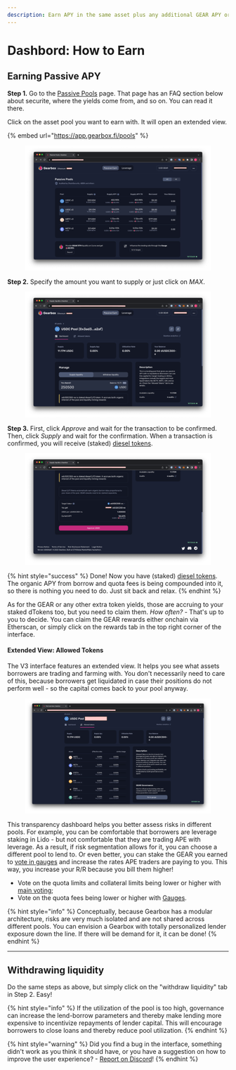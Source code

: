 ```yaml
---
description: Earn APY in the same asset plus any additional GEAR APY or even other tokens.
---
```


# Dashbord: How to Earn

## Earning Passive APY

**Step 1.** Go to the [Passive Pools](https://app.gearbox.fi/pools) page. That page has an FAQ section below about securite, where the yields come from, and so on. You can read it there.

Click on the asset pool you want to earn with. It will open an extended view.

{% embed url="https://app.gearbox.fi/pools" %}

<figure><img src="../.gitbook/assets/Gearbox Lending Dashboard (1).png" alt=""><figcaption></figcaption></figure>

**Step 2.** Specify the amount you want to supply or just click on _MAX_.

<figure><img src="../.gitbook/assets/Gearbox Lending Window.png" alt=""><figcaption></figcaption></figure>

**Step 3.** First, click _Approve_ and wait for the transaction to be confirmed. Then, click _Supply_ and wait for the confirmation. When a transaction is confirmed, you will receive (staked) [diesel tokens](pools-and-apy/#what-is-diesel-token).&#x20;

<figure><img src="../.gitbook/assets/Gearbox Passive Lending.png" alt=""><figcaption></figcaption></figure>

{% hint style="success" %}
Done! Now you have (staked) [diesel tokens](pools-and-apy/#what-is-diesel-token). The organic APY from borrow and quota fees is being compounded into it, so there is nothing you need to do. Just sit back and relax.&#x20;
{% endhint %}

As for the GEAR or any other extra token yields, those are accruing to your staked dTokens too, but you need to claim them. _How often?_ - That's up to you to decide. You can claim the GEAR rewards either onchain via Etherscan, or simply click on the rewards tab in the top right corner of the interface.

#### Extended View: Allowed Tokens

The V3 interface features an extended view. It helps you see what assets borrowers are trading and farming with. You don't necessarily need to care of this, because borrowers get liquidated in case their positions do not perform well - so the capital comes back to your pool anyway.

<figure><img src="../.gitbook/assets/GEAR Gauge Passive Pool.png" alt=""><figcaption></figcaption></figure>

This transparency dashboard helps you better assess risks in different pools. For example, you can be comfortable that borrowers are leverage staking in Lido - but not comfortable that they are trading APE with leverage. As a result, if risk segmentation allows for it, you can choose a different pool to lend to. Or even better, you can stake the GEAR you earned to [vote in gauges](../governance/quotas-and-gauges/) and increase the rates APE traders are paying to you. This way, you increase your R/R because you bill them higher!

* Vote on the quota limits and collateral limits being lower or higher with [main voting](../governance/setup/);
* Vote on the quota fees being lower or higher with [Gauges](../governance/quotas-and-gauges/).

{% hint style="info" %}
Conceptually, because Gearbox has a modular architecture, risks are very much isolated and are not shared across different pools. You can envision a Gearbox with totally personalized lender exposure down the line. If there will be demand for it, it can be done!
{% endhint %}

***

## Withdrawing liquidity

Do the same steps as above, but simply click on the "withdraw liquidity" tab in Step 2. Easy!

{% hint style="info" %}
If the utilization of the pool is too high, governance can increase the lend-borrow parameters and thereby make lending more expensive to incentivize repayments of lender capital. This will encourage borrowers to close loans and thereby reduce pool utilization.
{% endhint %}

{% hint style="warning" %}
Did you find a bug in the interface, something didn't work as you think it should have, or you have a suggestion on how to improve the user experience? - [Report on Discord](https://discord.gg/gearbox)!
{% endhint %}

